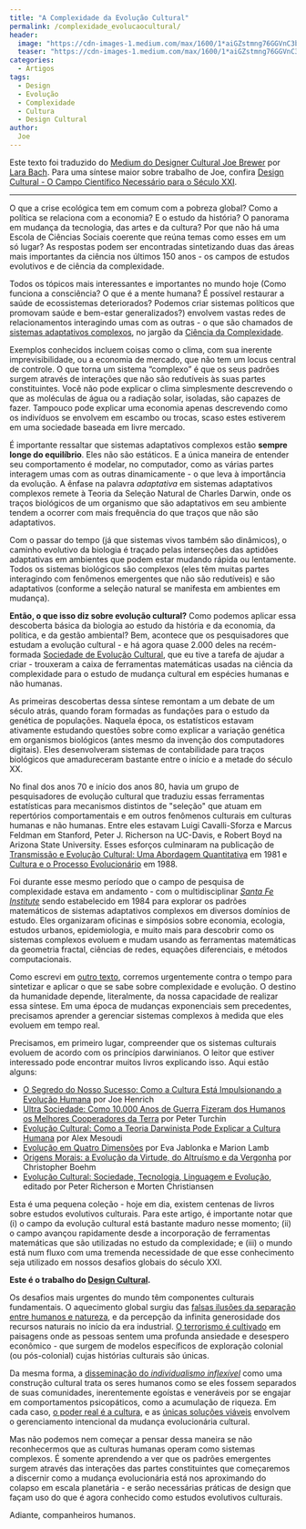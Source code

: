 ```yaml
---
title: "A Complexidade da Evolução Cultural"
permalink: /complexidade_evolucaocultural/
header:
  image: "https://cdn-images-1.medium.com/max/1600/1*aiGZstmng76GGVnC3bU4nA.png"
  teaser: "https://cdn-images-1.medium.com/max/1600/1*aiGZstmng76GGVnC3bU4nA.png"
categories:
  - Artigos
tags:
  - Design
  - Evolução
  - Complexidade
  - Cultura
  - Design Cultural
author:
  Joe
---
```


Este texto foi traduzido do [Medium do Designer Cultural Joe Brewer](https://medium.com/@joe_brewer) por [Lara Bach](https://www.facebook.com/larayacoub). Para uma síntese maior sobre trabalho de Joe, confira [Design Cultural - O Campo Científico Necessário para o Século XXI](https://www.emergir.co/design_cultural/).

---

O que a crise ecológica tem em comum com a pobreza global? Como a política se relaciona com a economia? E o estudo da história? O panorama em mudança da tecnologia, das artes e da cultura? Por que não há uma Escola de Ciências Sociais coerente que reúna temas como esses em um só lugar? As respostas podem ser encontradas sintetizando duas das áreas mais importantes da ciência nos últimos 150 anos - os campos de estudos evolutivos e de ciência da complexidade.

Todos os tópicos mais interessantes e importantes no mundo hoje (Como funciona a consciência? O que é a mente humana? É possível restaurar a saúde de ecossistemas deteriorados? Podemos criar sistemas políticos que promovam saúde e bem-estar generalizados?) envolvem vastas redes de relacionamentos interagindo umas com as outras - o que são chamados de [sistemas adaptativos complexos](https://www.youtube.com/watch?v=HIlz8ycFL54&t=14s), no jargão da [Ciência da Complexidade](https://www.youtube.com/watch?v=wxefIop2E3c).

Exemplos conhecidos incluem coisas como o clima, com sua inerente imprevisibilidade, ou a economia de mercado, que não tem um locus central de controle. O que torna um sistema “complexo” é que os seus padrões surgem através de interações que não são redutíveis às suas partes constituintes. Você não pode explicar o clima simplesmente descrevendo o que as moléculas de água ou a radiação solar, isoladas, são capazes de fazer. Tampouco pode explicar uma economia apenas descrevendo como os indivíduos se envolvem em escambo ou trocas, scaso estes estiverem em uma sociedade baseada em livre mercado.

É importante ressaltar que sistemas adaptativos complexos estão **sempre longe do equilíbrio**. Eles não são estáticos. E a única maneira de entender seu comportamento é modelar, no computador, como as várias partes interagem umas com as outras dinamicamente - o que leva à importância da evolução. A ênfase na palavra *adaptativa* em sistemas adaptativos complexos remete à Teoria da Seleção Natural de Charles Darwin, onde os traços biológicos de um organismo que são adaptativos em seu ambiente tendem a ocorrer com mais frequência do que traços que não são adaptativos.

Com o passar do tempo (já que sistemas vivos também são dinâmicos), o caminho evolutivo da biologia é traçado pelas interseções das aptidões adaptativas em ambientes que podem estar mudando rápida ou lentamente. Todos os sistemas biológicos são complexos (eles têm muitas partes interagindo com fenômenos emergentes que não são redutíveis) e são adaptativos (conforme a seleção natural se manifesta em ambientes em mudança).

**Então, o que isso diz sobre evolução cultural?** Como podemos aplicar essa descoberta básica da biologia ao estudo da história e da economia, da política, e da gestão ambiental? Bem, acontece que os pesquisadores que estudam a evolução cultural - e há agora quase 2.000 deles na recém-formada [Sociedade de Evolução Cultural](https://evolution-institute.org/blog/birthing-the-field-of-cultural-evolution/?source=sef), que eu tive a tarefa de ajudar a criar - trouxeram a caixa de ferramentas matemáticas usadas na ciência da complexidade para o estudo de mudança cultural em espécies humanas e não humanas.

As primeiras descobertas dessa síntese remontam a um debate de um século atrás, quando foram formadas as fundações para o estudo da genética de populações. Naquela época, os estatísticos estavam ativamente estudando questões sobre como explicar a variação genética em organismos biológicos (antes mesmo da invenção dos computadores digitais). Eles desenvolveram sistemas de contabilidade para traços biológicos que amadureceram bastante entre o início e a metade do século XX.

No final dos anos 70 e início dos anos 80, havia um grupo de pesquisadores de evolução cultural que traduziu essas ferramentas estatísticas para mecanismos distintos de "seleção" que atuam em repertórios comportamentais e em outros fenômenos culturais em culturas humanas e não humanas. Entre eles estavam Luigi Cavalli-Sforza e Marcus Feldman em Stanford, Peter J. Richerson na UC-Davis, e Robert Boyd na Arizona State University. Esses esforços culminaram na publicação de [Transmissão e Evolução Cultural: Uma Abordagem Quantitativa](https://press.princeton.edu/titles/4409.html) em 1981 e [Cultura e o Processo Evolucionário](https://www.amazon.com/Culture-Evolutionary-Process-Robert-Boyd/dp/0226069338) em 1988.

Foi durante esse mesmo período que o campo de pesquisa de complexidade estava em andamento - com o multidisciplinar *[Santa Fe Institute](https://www.santafe.edu/)* sendo estabelecido em 1984 para explorar os padrões matemáticos de sistemas adaptativos complexos em diversos domínios de estudo. Eles organizaram oficinas e simpósios sobre economia, ecologia, estudos urbanos, epidemiologia, e muito mais para descobrir como os sistemas complexos evoluem e mudam usando as ferramentas matemáticas da geometria fractal, ciências de redes, equações diferenciais, e métodos computacionais.

Como escrevi em [outro texto](https://shift.newco.co/cultural-evolution-in-the-anthropocene-8cf93fcad322), corremos urgentemente contra o tempo para sintetizar e aplicar o que se sabe sobre complexidade e evolução. O destino da humanidade depende, literalmente, da nossa capacidade de realizar essa síntese. Em uma época de mudanças exponenciais sem precedentes, precisamos aprender a gerenciar sistemas complexos à medida que eles evoluem em tempo real.

Precisamos, em primeiro lugar, compreender que os sistemas culturais evoluem de acordo com os princípios darwinianos. O leitor que estiver interessado pode encontrar muitos livros explicando isso. Aqui estão alguns:

- [O Segredo do Nosso Sucesso: Como a Cultura Está Impulsionando a Evolução Humana](https://press.princeton.edu/titles/10543.html) por Joe Henrich
- [Ultra Sociedade: Como 10.000 Anos de Guerra Fizeram dos Humanos os Melhores Cooperadores da Terra](https://www.amazon.com/Ultrasociety-Years-Humans-Greatest-Cooperators-ebook/dp/B0185P69LU) por Peter Turchin
- [Evolução Cultural: Como a Teoria Darwinista Pode Explicar a Cultura Humana](http://press.uchicago.edu/ucp/books/book/chicago/C/bo8787504.html) por Alex Mesoudi
- [Evolução em Quatro Dimensões](https://mitpress.mit.edu/books/evolution-four-dimensions) por Eva Jablonka e Marion Lamb
- [Origens Morais: a Evolução da Virtude, do Altruísmo e da Vergonha](https://www.amazon.com/Moral-Origins-Evolution-Virtue-Altruism/dp/0465020488/) por Christopher Boehm
- [Evolução Cultural: Sociedade, Tecnologia, Linguagem e Evolução](https://mitpress.mit.edu/books/cultural-evolution), editado por Peter Richerson e Morten Christiansen

Esta é uma pequena coleção - hoje em dia, existem centenas de livros sobre estudos evolutivos culturais. Para este artigo, é importante notar que (i) o campo da evolução cultural está bastante maduro nesse momento; (ii) o campo avançou rapidamente desde a incorporação de ferramentas matemáticas que são utilizadas no estudo da complexidade; e (iii) o mundo está num fluxo com uma tremenda necessidade de que esse conhecimento seja utilizado em nossos desafios globais do século XXI.

**Este é o trabalho do [Design Cultural](https://www.emergir.co/design_cultural/).**

Os desafios mais urgentes do mundo têm componentes culturais fundamentais. O aquecimento global surgiu das [falsas ilusões da separação entre humanos e natureza](https://artplusmarketing.com/the-cultural-sickness-needs-to-be-named-1b4d140cb6a0), e da percepção da infinita generosidade dos recursos naturais no início da era industrial. [O terrorismo é cultivado](https://artplusmarketing.com/connecting-the-dots-between-terrorism-and-mass-shootings-bb8e18312257) em paisagens onde as pessoas sentem uma profunda ansiedade e desespero econômico - que surgem de modelos específicos de exploração colonial (ou pós-colonial) cujas histórias culturais são únicas.

Da mesma forma, a [disseminação do *individualismo inflexível*](https://artplusmarketing.com/suffering-from-rampant-individualism-ac356232764a) como uma construção cultural trata os seres humanos como se eles fossem separados de suas comunidades, inerentemente egoístas e veneráveis por se engajar em comportamentos psicopáticos, como a acumulação de riqueza. Em cada caso, [o poder real é a cultura](https://uxdesign.cc/the-real-state-of-power-is-culture-41dfe172b27e), e as [únicas soluções viáveis](https://medium.com/age-of-awareness/the-design-solution-for-global-collapse-b75a86abe202) envolvem o gerenciamento intencional da mudança evolucionária cultural.

Mas não podemos nem começar a pensar dessa maneira se não reconhecermos que as culturas humanas operam como sistemas complexos. É somente aprendendo a ver que os padrões emergentes surgem através das interações das partes constituintes que começaremos a discernir como a mudança evolucionária está nos aproximando do colapso em escala planetária - e serão necessárias práticas de design que façam uso do que é agora conhecido como estudos evolutivos culturais.

Adiante, companheiros humanos.
